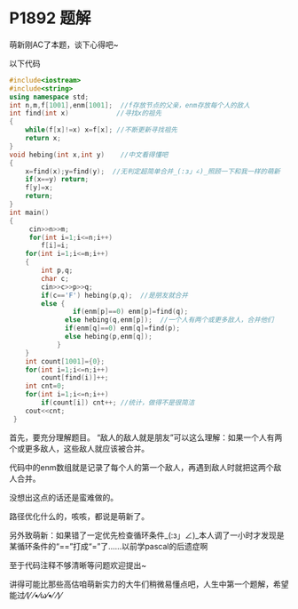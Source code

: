# P1892 题解

萌新刚AC了本题，谈下心得吧~

以下代码






```cpp
#include<iostream>
#include<string>
using namespace std;
int n,m,f[1001],enm[1001];  //f存放节点的父亲，enm存放每个人的敌人 
int find(int x)            //寻找x的祖先 
{
    while(f[x]!=x) x=f[x]; //不断更新寻找祖先
    return x;
}
void hebing(int x,int y)    //中文看得懂吧 
{
    x=find(x);y=find(y);  //无判定超简单合并_(:з」∠)_照顾一下和我一样的萌新
    if(x==y) return;
    f[y]=x;
    return;
}
int main()
{
     cin>>n>>m;
     for(int i=1;i<=n;i++)
        f[i]=i;
    for(int i=1;i<=m;i++)
    {
        int p,q;
        char c;
        cin>>c>>p>>q;
        if(c=='F') hebing(p,q);  //是朋友就合并 
        else {
                if(enm[p]==0) enm[p]=find(q);
              else hebing(q,enm[p]);  //一个人有两个或更多敌人，合并他们 
              if(enm[q]==0) enm[q]=find(p);
              else hebing(p,enm[q]);
            } 
    }
    int count[1001]={0};
    for(int i=1;i<=n;i++)
        count[find(i)]++;
    int cnt=0;
    for(int i=1;i<=n;i++)
        if(count[i]) cnt++; //统计，做得不是很简洁 
    cout<<cnt;
 } 
```
首先，要充分理解题目。
“敌人的敌人就是朋友”可以这么理解：如果一个人有两个或更多敌人，这些敌人就应该被合并。

代码中的enm数组就是记录了每个人的第一个敌人，再遇到敌人时就把这两个敌人合并。

没想出这点的话还是蛮难做的。

路径优化什么的，咳咳，都说是萌新了。


另外致萌新：如果错了一定优先检查循环条件\_(:з」∠)\_本人调了一小时才发现是某循环条件的“==”打成“=”了……以前学pascal的后遗症啊


至于代码注释不够清晰等问题欢迎提出~

讲得可能比那些高估咱萌新实力的大牛们稍微易懂点吧，人生中第一个题解，希望能过⁄(⁄ ⁄•⁄ω⁄•⁄ ⁄)⁄
